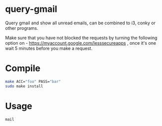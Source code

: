 # query-gmail
Query gmail and show all unread emails, can be combined to i3, conky or other programs.

Make sure that you have not blocked the requests by turning the following option on - https://myaccount.google.com/lesssecureapps , once it's one wait 5 minutes before you make a request.

# Compile

```bash
make ACC="foo" PASS="bar"
sudo make install
```

# Usage

`mail`
